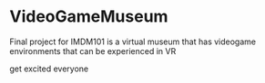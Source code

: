 # VideoGameMuseum
Final project for IMDM101 is a virtual museum that has videogame environments that can be experienced in VR

get excited everyone
